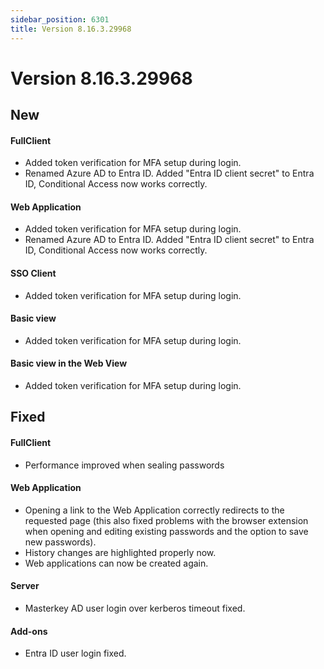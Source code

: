 ```yaml
---
sidebar_position: 6301
title: Version 8.16.3.29968
---
```


# Version 8.16.3.29968

## New

#### FullClient

* Added token verification for MFA setup during login.
* Renamed Azure AD to Entra ID. Added "Entra ID client secret" to Entra ID, Conditional Access now works correctly.

#### Web Application

* Added token verification for MFA setup during login.
* Renamed Azure AD to Entra ID. Added "Entra ID client secret" to Entra ID, Conditional Access now works correctly.

#### SSO Client

* Added token verification for MFA setup during login.

#### Basic view

* Added token verification for MFA setup during login.

#### Basic view in the Web View

* Added token verification for MFA setup during login.

## Fixed

#### FullClient

* Performance improved when sealing passwords

#### Web Application

* Opening a link to the Web Application correctly redirects to the requested page (this also fixed problems with the browser extension when opening and editing existing passwords and the option to save new passwords).
* History changes are highlighted properly now.
* Web applications can now be created again.

#### Server

* Masterkey AD user login over kerberos timeout fixed.

#### Add-ons

* Entra ID user login fixed.